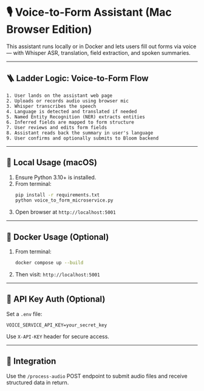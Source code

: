 # 🎙️ Voice-to-Form Assistant (Mac Browser Edition)

This assistant runs locally or in Docker and lets users fill out forms via voice — with Whisper ASR, translation, field extraction, and spoken summaries.

---

## 🪜 Ladder Logic: Voice-to-Form Flow
```text
1. User lands on the assistant web page
2. Uploads or records audio using browser mic
3. Whisper transcribes the speech
4. Language is detected and translated if needed
5. Named Entity Recognition (NER) extracts entities
6. Inferred fields are mapped to form structure
7. User reviews and edits form fields
8. Assistant reads back the summary in user's language
9. User confirms and optionally submits to Bloom backend
```

---

## 🧪 Local Usage (macOS)
1. Ensure Python 3.10+ is installed.
2. From terminal:
   ```bash
   pip install -r requirements.txt
   python voice_to_form_microservice.py
   ```
3. Open browser at `http://localhost:5001`

---

## 🐳 Docker Usage (Optional)
1. From terminal:
   ```bash
   docker compose up --build
   ```
2. Then visit: `http://localhost:5001`

---

## 🔐 API Key Auth (Optional)
Set a `.env` file:
```env
VOICE_SERVICE_API_KEY=your_secret_key
```
Use `X-API-KEY` header for secure access.

---

## 🔄 Integration
Use the `/process-audio` POST endpoint to submit audio files and receive structured data in return.